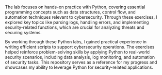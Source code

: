 The lab focuses on hands-on practice with Python, covering essential programming concepts such as data structures, control flow, and automation techniques relevant to cybersecurity. Through these exercises, I explored key topics like parsing logs, handling errors, and implementing security-related functions, which are crucial for analyzing threats and securing systems.

By working through these Python labs, I gained practical experience in writing efficient scripts to support cybersecurity operations. The exercises helped reinforce problem-solving skills by applying Python to real-world security scenarios, including data analysis, log monitoring, and automation of security tasks. This repository serves as a reference for my progress and showcases my ability to leverage Python for security-related applications.
